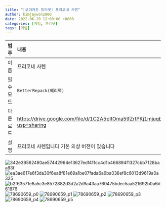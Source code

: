 ```yaml
---
title: "[코이카츠 프리셋] 프리코네 사렌"
author: kimjaywon2000
date: 2022-06-20 12:00:00 +0800
categories: [게임, 프리셋]
tags: [게임]
---
```


| 범주             | 내용            |
|:----------------|:---------------|
| 이름             | 프리코네 사렌  |
| 필수 모드         | `BetterRepack(베리팩)`       |
| 다운로드          | <https://drive.google.com/file/d/1C2A5pltOma5tfZrtPKj1mjuqbqkFZ4oK/view?usp=sharing> |
| 설명             | 프리코네 사렌입니다 기본 의상 버전이 있습니다   |

![342e39592490ae57442964e13627edf411cc4d1b466894f1327cbb7128baa83f](https://user-images.githubusercontent.com/76558033/174604561-3726f418-bf22-452e-aa71-6a4c48f6283e.png)
![ea3ae617e6f3da30f6ea8f81e69a1be07fada6a6ba038ef8c6013d9619a0a325](https://user-images.githubusercontent.com/76558033/174604565-89cf21b5-5203-4dcb-8b69-4d1a87a6e716.png)
![b2f63571e8a5c3e8572882d3d2a2d9a43aa760475bdec5aa521692b0a6d61876](https://user-images.githubusercontent.com/76558033/174604567-5525e078-3a54-462f-9b81-b795ccb6cc98.png)
![78690659_p0](https://user-images.githubusercontent.com/76558033/174604571-25263291-281b-4c73-8da9-9720b8cf9368.png)
![78690659_p1](https://user-images.githubusercontent.com/76558033/174604581-17e6b0ff-6355-48d8-b407-790bfebb82ea.png)
![78690659_p2](https://user-images.githubusercontent.com/76558033/174604594-1b92df37-c6d4-4b87-aeb3-0a19e6104fc6.png)
![78690659_p3](https://user-images.githubusercontent.com/76558033/174604603-7c858e9b-a072-4ff0-ae39-fbbbf2cad207.png)
![78690659_p4](https://user-images.githubusercontent.com/76558033/174604608-5dc97af9-de3d-46fb-a30d-dea62f944b38.png)
![78690659_p5](https://user-images.githubusercontent.com/76558033/174604612-0cd0f95b-fd03-49ee-b69f-ffab0a007f23.png)
